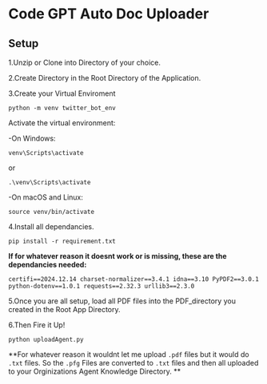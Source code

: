 # Code GPT Auto Doc Uploader

## Setup

1.Unzip or Clone into Directory of your choice.

2.Create Directory in the Root Directory of the Application.

3.Create your Virtual Enviroment

`
python -m venv twitter_bot_env
`

Activate the virtual environment:

 -On Windows:

`
venv\Scripts\activate
`

or

`
.\venv\Scripts\activate
`

 -On macOS and Linux:

`
source venv/bin/activate
`

4.Install all dependancies.


`
pip install -r requirement.txt
`

**If for whatever reason it doesnt work or is missing, these are the dependancies needed:**

`
certifi==2024.12.14
charset-normalizer==3.4.1
idna==3.10
PyPDF2==3.0.1
python-dotenv==1.0.1
requests==2.32.3
urllib3==2.3.0
`

5.Once you are all setup, load all PDF files into the PDF_directory you created in the Root App Directory.

6.Then Fire it Up!

`
python uploadAgent.py
`

**For whatever reason it wouldnt let me upload `.pdf` files but it would do `.txt` files. So the `.pfg` Files are converted to `.txt` files and then all uploaded to your Orginizations Agent Knowledge Directory. **
